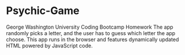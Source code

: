 # Psychic-Game 

George Washington University Coding Bootcamp Homework
The app randomly picks a letter, and the user has to guess which letter the app choose.
This app runs in the browser and features dynamically updated HTML powered by JavaScript code.